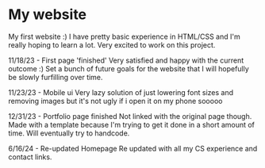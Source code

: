 # My website
My first website :) I have pretty basic experience in HTML/CSS and I'm really hoping to learn a lot. Very excited to work on this project.

11/18/23 - First page 'finished'
Very satisfied and happy with the current outcome :) Set a bunch of future goals for the website that I will hopefully be slowly furfilling over time.

11/23/23 - Mobile ui
Very lazy solution of just lowering font sizes and removing images but it's not ugly if i open it on my phone sooooo

12/31/23 - Portfolio page finished
Not linked with the original page though. Made with a template because I'm trying to get it done in a short amount of time. Will eventually try to handcode. 

6/16/24 - Re-updated Homepage
Re updated with all my CS experience and contact links. 

